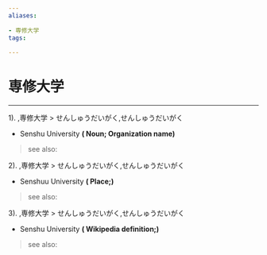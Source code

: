 ```yaml
---
aliases:
    
- 専修大学
tags:
    
---
```


# 専修大学
---
1).
,専修大学 > せんしゅうだいがく,せんしゅうだいがく

- Senshu University
**( Noun; Organization name)**
> see also: 
            
2).
,専修大学 > せんしゅうだいがく,せんしゅうだいがく

- Senshuu University
**( Place;)**
> see also: 
            
3).
,専修大学 > せんしゅうだいがく,せんしゅうだいがく

- Senshu University
**( Wikipedia definition;)**
> see also: 
            